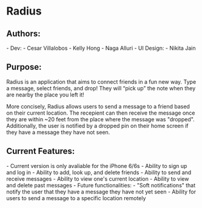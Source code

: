 <h1> Radius </h1>
<h2> Authors: </h2>
- Dev: 
	- Cesar Villalobos
	- Kelly Hong
	- Naga Alluri
- UI Design:
	- Nikita Jain

<h2> Purpose:  </h2>
Radius is an application that aims to connect friends in a fun new way. Type a message, select friends, and drop! They will “pick up” the note when they are nearby the place you left it!

More concisely, Radius allows users to send a message to a friend based on their current location. The recepient can then receive the message once they are within ~20 feet from the place where the message was "dropped". Additionally, the user is notified by a dropped pin on their home screen if they have a message they have not seen. 

<h2> Current Features:  </h2>
- Current version is only avaliable for the iPhone 6/6s
- Ability to sign up and log in
- Ability to add, look up, and delete friends
- Ability to send and receive messages
- Ability to view one's current location
- Ability to view and delete past messages
- Future functionalities:
	- "Soft notifications" that notify the user that they have a message they have not yet seen 
	- Ability for users to send a message to a specific location remotely

<!-- <h2> Control Flow:   </h2>
* Users are initially presented with an initial screen where they can either log in or sign up. Once they have made an account or logged in, they are presented with a home page. 
* In the center of the home page, there is a map with the user's current location. On the bottom and top of the screen, there are various buttons that, from here, allow users to access various screens that allow them to do different things. 
* There is an "Archive" button, which displays received messages.
* There is also a "Send Message" option that allows the user to compose and send a new Radius message. 
* Another thing the users can access is a screen that displays a map with pins pointing to the places where messages have been received/opened. 
* From the home screen the user can also access a "Friends", "Sent Messages", and "Settings" tab which take the users to new views that display the aforementioned Views.
* At the bottom-middle of the screen is a "Home" button which will take the user back to the "Home" page regardless of which View the user is currently on. 
 -->
<!-- <h2> Implementation </h2>

<h3> Model  </h3>
* MessageDefinition.swift
* UserDefinition.swift
* UserMessageArchive.swift
* UserSettingsAndDetails.swift
<h3> View  </h3>
* ArchiveTableView
* SentMessagesView
* MKMapView
* ComposeNewMessageView
* FriendsTableView
* SettingsTableView
* HomeView
<h3> Controller  </3>
* ArchiveTableViewController
* SentMessagesViewController
* MKMapViewController
* ComposeNewMessageViewController
* FriendsTableViewController
* SettingsTableViewController
* HomeViewController
 -->



